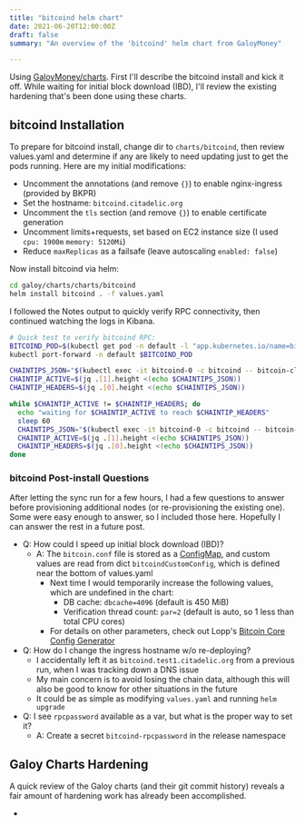 ```yaml
---
title: "bitcoind helm chart"
date: 2021-06-20T12:00:00Z
draft: false
summary: "An overview of the 'bitcoind' helm chart from GaloyMoney"

---
```


Using [GaloyMoney/charts](https://github.com/GaloyMoney/charts/). First I'll describe the bitcoind install and kick it off. While waiting for initial block download (IBD), I'll review the existing hardening that's been done using these charts.

## bitcoind Installation

To prepare for bitcoind install, change dir to `charts/bitcoind`, then review values.yaml and determine if any are likely to need updating just to get the pods running. Here are my initial modifications:

  - Uncomment the annotations (and remove `{}`) to enable nginx-ingress (provided by BKPR)
  - Set the hostname: `bitcoind.citadelic.org`
  - Uncomment the `tls` section (and remove `{}`) to enable certificate generation
  - Uncomment limits+requests, set based on EC2 instance size (I used `cpu: 1900m` `memory: 5120Mi`)
  - Reduce `maxReplicas` as a failsafe (leave autoscaling `enabled: false`)

Now install bitcoind via helm:

```bash
cd galoy/charts/charts/bitcoind
helm install bitcoind . -f values.yaml
```

I followed the Notes output to quickly verify RPC connectivity, then continued watching the logs in Kibana.

```bash
# Quick test to verify bitcoind RPC:
BITCOIND_POD=$(kubectl get pod -n default -l "app.kubernetes.io/name=bitcoind" -o jsonpath="{ .items[0].metadata.name }"
kubectl port-forward -n default $BITCOIND_POD

CHAINTIPS_JSON="$(kubectl exec -it bitcoind-0 -c bitcoind -- bitcoin-cli getchaintips)"
CHAINTIP_ACTIVE=$(jq .[1].height <(echo $CHAINTIPS_JSON))
CHAINTIP_HEADERS=$(jq .[0].height <(echo $CHAINTIPS_JSON))

while $CHAINTIP_ACTIVE != $CHAINTIP_HEADERS; do
  echo "waiting for $CHAINTIP_ACTIVE to reach $CHAINTIP_HEADERS"
  sleep 60
  CHAINTIPS_JSON="$(kubectl exec -it bitcoind-0 -c bitcoind -- bitcoin-cli getchaintips)"
  CHAINTIP_ACTIVE=$(jq .[1].height <(echo $CHAINTIPS_JSON))
  CHAINTIP_HEADERS=$(jq .[0].height <(echo $CHAINTIPS_JSON))
done
```

### bitcoind Post-install Questions

After letting the sync run for a few hours, I had a few questions to answer before provisioning additional nodes (or re-provisioning the existing one). Some were easy enough to answer, so I included those here. Hopefully I can answer the rest in a future post.

  - Q: How could I speed up initial block download (IBD)?
    - A: The `bitcoin.conf` file is stored as a [ConfigMap](https://github.com/GaloyMoney/charts/blob/main/charts/bitcoind/templates/configmap.yaml), and custom values are read from dict `bitcoindCustomConfig`, which is defined near the bottom of values.yaml
      - Next time I would temporarily increase the following values, which are undefined in the chart:
        - DB cache: `dbcache=4096` (default is 450 MiB)
        - Verification thread count: `par=2` (default is auto, so 1 less than total CPU cores)
      - For details on other parameters, check out Lopp's [Bitcoin Core Config Generator](https://jlopp.github.io/bitcoin-core-config-generator/)
  - Q: How do I change the ingress hostname w/o re-deploying?
    - I accidentally left it as `bitcoind.test1.citadelic.org` from a previous run, when I was tracking down a DNS issue
    - My main concern is to avoid losing the chain data, although this will also be good to know for other situations in the future
    - It could be as simple as modifying `values.yaml` and running `helm upgrade`
  - Q: I see `rpcpassword` available as a var, but what is the proper way to set it?
    - A: Create a secret `bitcoind-rpcpassword` in the release namespace

## Galoy Charts Hardening

A quick review of the Galoy charts (and their git commit history) reveals a fair amount of hardening work has already been accomplished.

  - 
